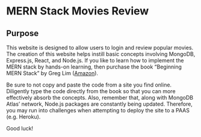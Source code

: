 # MERN Stack Movies Review

## Purpose

This website is designed to allow users to login and review popular movies. The creation of this website helps instill basic concepts involving MongoDB, Express.js, React, and Node.js. If you like to learn how to implement the MERN stack by hands-on learning, then purchase the book “Beginning MERN Stack” by Greg Lim ([Amazon](https://www.amazon.com/Beginning-MERN-Stack-MongoDB-Express/dp/B0979MGJ5J/ref=pd_lpo_2?pd_rd_i=B0979MGJ5J&psc=1)). 

Be sure to not copy and paste the code from a site you find online. Diligently type the code directly from the book so that you can more effectively absorb the concepts. Also, remember that, along with MongoDB Atlas’ network, Node.js packages are constantly being updated. Therefore, you may run into challenges when attempting to deploy the site to a PAAS (e.g. Heroku).  

Good luck!
